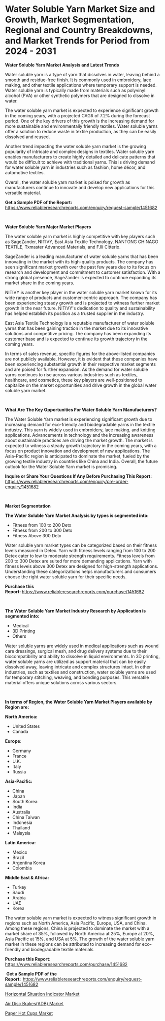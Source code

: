 <p><h1>Water Soluble Yarn Market Size and Growth, Market Segmentation, Regional and Country Breakdowns, and Market Trends for Period from 2024 -  2031</h1></p><p><strong>Water Soluble Yarn Market Analysis and Latest Trends</strong></p>
<p><p>Water soluble yarn is a type of yarn that dissolves in water, leaving behind a smooth and residue-free finish. It is commonly used in embroidery, lace making, and other textile applications where temporary support is needed. Water soluble yarn is typically made from materials such as polyvinyl alcohol (PVA) or other synthetic polymers that are designed to dissolve in water.</p><p>The water soluble yarn market is expected to experience significant growth in the coming years, with a projected CAGR of 7.2% during the forecast period. One of the key drivers of this growth is the increasing demand for more sustainable and environmentally friendly textiles. Water soluble yarns offer a solution to reduce waste in textile production, as they can be easily dissolved and reused.</p><p>Another trend impacting the water soluble yarn market is the growing popularity of intricate and complex designs in textiles. Water soluble yarn enables manufacturers to create highly detailed and delicate patterns that would be difficult to achieve with traditional yarns. This is driving demand for water soluble yarn in industries such as fashion, home décor, and automotive textiles.</p><p>Overall, the water soluble yarn market is poised for growth as manufacturers continue to innovate and develop new applications for this versatile material.</p></p>
<p><strong>Get a Sample PDF of the Report:&nbsp;</strong> <a href="https://www.reliableresearchreports.com/enquiry/request-sample/1451682">https://www.reliableresearchreports.com/enquiry/request-sample/1451682</a></p>
<p>&nbsp;</p>
<p><strong>Water Soluble Yarn Major Market Players</strong></p>
<p><p>The water soluble yarn market is highly competitive with key players such as SageZander, NITIVY, East Asia Textile Technology, NANTONG CHINAGO TEXTILE, Txmaster Advanced Materials, and F.lli Citterio.</p><p>SageZander is a leading manufacturer of water soluble yarns that has been innovating in the market with its high-quality products. The company has seen significant market growth over the past few years due to its focus on research and development and commitment to customer satisfaction. With a strong global presence, SageZander is expected to continue expanding its market share in the coming years.</p><p>NITIVY is another key player in the water soluble yarn market known for its wide range of products and customer-centric approach. The company has been experiencing steady growth and is projected to witness further market growth in the near future. NITIVY's dedication to quality and sustainability has helped establish its position as a trusted supplier in the industry.</p><p>East Asia Textile Technology is a reputable manufacturer of water soluble yarns that has been gaining traction in the market due to its innovative solutions and competitive pricing. The company has been expanding its customer base and is expected to continue its growth trajectory in the coming years.</p><p>In terms of sales revenue, specific figures for the above-listed companies are not publicly available. However, it is evident that these companies have been experiencing substantial growth in their respective market segments and are poised for further expansion. As the demand for water soluble yarns continues to rise across various industries such as textiles, healthcare, and cosmetics, these key players are well-positioned to capitalize on the market opportunities and drive growth in the global water soluble yarn market.</p></p>
<p>&nbsp;</p>
<p><strong>What Are The Key Opportunities For Water Soluble Yarn Manufacturers?</strong></p>
<p><p>The Water Soluble Yarn market is experiencing significant growth due to increasing demand for eco-friendly and biodegradable yarns in the textile industry. This yarn is widely used in embroidery, lace making, and knitting applications. Advancements in technology and the increasing awareness about sustainable practices are driving the market growth. The market is expected to witness a steady growth trajectory in the coming years, with a focus on product innovation and development of new applications. The Asia-Pacific region is anticipated to dominate the market, fueled by the growing textile industry in countries like China and India. Overall, the future outlook for the Water Soluble Yarn market is promising.</p></p>
<p><strong>Inquire or Share Your Questions If Any Before Purchasing This Report:</strong> <a href="https://www.reliableresearchreports.com/enquiry/pre-order-enquiry/1451682">https://www.reliableresearchreports.com/enquiry/pre-order-enquiry/1451682</a></p>
<p>&nbsp;</p>
<p><strong>Market Segmentation</strong></p>
<p><strong>The Water Soluble Yarn Market Analysis by types is segmented into:</strong></p>
<p><ul><li>Fitness from 100 to 200 Detx</li><li>Fitness from 200 to 300 Detx</li><li>Fitness Above 300 Detx</li></ul></p>
<p><p>Water soluble yarn market types can be categorized based on their fitness levels measured in Detex. Yarn with fitness levels ranging from 100 to 200 Detex cater to low to moderate strength requirements. Fitness levels from 200 to 300 Detex are suited for more demanding applications. Yarn with fitness levels above 300 Detex are designed for high-strength applications. Understanding these categorizations helps manufacturers and consumers choose the right water soluble yarn for their specific needs.</p></p>
<p><strong>Purchase this Report:&nbsp;</strong><a href="https://www.reliableresearchreports.com/purchase/1451682">https://www.reliableresearchreports.com/purchase/1451682</a></p>
<p>&nbsp;</p>
<p><strong>The Water Soluble Yarn Market Industry Research by Application is segmented into:</strong></p>
<p><ul><li>Medical</li><li>3D Printing</li><li>Others</li></ul></p>
<p><p>Water soluble yarns are widely used in medical applications such as wound care dressings, surgical mesh, and drug delivery systems due to their biocompatibility and ability to dissolve in liquid environments. In 3D printing, water soluble yarns are utilized as support material that can be easily dissolved away, leaving intricate and complex structures intact. In other industries, such as textiles and construction, water soluble yarns are used for temporary stitching, weaving, and bonding purposes. This versatile material offers unique solutions across various sectors.</p></p>
<p>&nbsp;</p>
<p><strong>In terms of Region, the Water Soluble Yarn Market Players available by Region are:</strong></p>
<p>
    <p> <strong> North America: </strong>
        <ul>
            <li>United States</li>
            <li>Canada</li>
        </ul>
        </p> 
    <p> <strong> Europe: </strong>
        <ul>
            <li>Germany</li>
            <li>France</li>
            <li>U.K.</li>
            <li>Italy</li>
            <li>Russia</li>
        </ul>
        </p> 
    <p> <strong> Asia-Pacific: </strong>
        <ul>
            <li>China</li>
            <li>Japan</li>
            <li>South Korea</li>
            <li>India</li>
            <li>Australia</li>
            <li>China Taiwan</li>
            <li>Indonesia</li>
            <li>Thailand</li>
            <li>Malaysia</li>
        </ul>
        </p> 
    <p> <strong> Latin America: </strong>
        <ul>
            <li>Mexico</li>
            <li>Brazil</li>
            <li>Argentina Korea</li>
            <li>Colombia</li>
        </ul>
        </p> 
    <p> <strong> Middle East & Africa: </strong>
        <ul>
            <li>Turkey</li>
            <li>Saudi</li>
            <li>Arabia</li>
            <li>UAE</li>
            <li>Korea</li>
        </ul>
    </p>
    </p>
<p><p>The water soluble yarn market is expected to witness significant growth in regions such as North America, Asia Pacific, Europe, USA, and China. Among these regions, China is projected to dominate the market with a market share of 35%, followed by North America at 25%, Europe at 20%, Asia Pacific at 15%, and USA at 5%. The growth of the water soluble yarn market in these regions can be attributed to increasing demand for eco-friendly and biodegradable textile materials.</p></p>
<p><strong>Purchase this Report: </strong><a href="https://www.reliableresearchreports.com/purchase/1451682">https://www.reliableresearchreports.com/purchase/1451682</a></p>
<p>&nbsp;<strong>Get a Sample PDF of the Report:&nbsp;&nbsp;</strong><a href="https://www.reliableresearchreports.com/enquiry/request-sample/1451682">https://www.reliableresearchreports.com/enquiry/request-sample/1451682</a></p>
<p><strong></strong></p>
<p><p><a href="https://view.publitas.com/reportprime-1/horizontal-situation-indicator-market-research-report-reveals-the-latest-trends-and-opportunities-of-this-market-for-period-from-2023-2030/">Horizontal Situation Indicator Market</a></p><p><a href="https://view.publitas.com/reportprime-1/air-disc-brakes-adb-market-size-and-examines-its-market-scope-with-a-primary-focus-on-growth-opportunities-and-forecasted-trends-spanning-from-2023-to-2030/">Air Disc Brakes(ADB) Market</a></p><p><a href="https://view.publitas.com/reportprime-1/paper-hot-cups-market-size-share-trends-analysis-report-by-application-regional-outlook-competitive-strategies-and-segment-forecasts-2023-2030/">Paper Hot Cups Market</a></p></p>